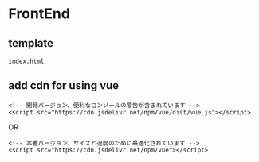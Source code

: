 # FrontEnd

## template
`index.html`

## add cdn for using vue

```
<!-- 開発バージョン、便利なコンソールの警告が含まれています -->
<script src="https://cdn.jsdelivr.net/npm/vue/dist/vue.js"></script>
```

OR 

```
<!-- 本番バージョン、サイズと速度のために最適化されています -->
<script src="https://cdn.jsdelivr.net/npm/vue"></script>
```